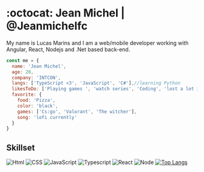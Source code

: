 # :octocat: Jean Michel | @Jeanmichelfc
My name is Lucas Marins and I am a web/mobile developer working with Angular, React, Nodejs and .Net based back-end.

```js
const me = {
  name: 'Jean Michel',
  age: 20,
  company: 'INTCON',
  langs: ['TypeScript <3', 'JavaScript', 'C#'],//learning Python
  likesToDo: ['Playing games ', 'watch series', 'Coding', 'lost a lot in voice calls'],
  favorite: {
    food: 'Pizza',
    color: 'black',
    games: ['Cs:go', 'Valorant', 'The witcher'],
    song: 'lofi currently'
  }
}
```

## Skillset

<img src="https://img.shields.io/badge/-HTML%205-E34F26?logo=HTML5&logoColor=white&labelColor=E34F26" alt="Html" /> <img src="https://img.shields.io/badge/-CSS%203-1572B6?logo=CSS3&logoColor=white&labelColor=1572B6" alt="CSS" /> <img src="https://img.shields.io/badge/-JavaScript-F7DF1E?logo=javascript&logoColor=white&labelColor=F7DF1E" alt="JavaScript" /> <img src="https://img.shields.io/badge/-TypeScript-007ACC?logo=typescript&logoColor=white&labelColor=007ACC" alt="Typescript" /> <img src="https://img.shields.io/badge/-React%20JS-61DAFB?logo=react&logoColor=white&labelColor=61DAFB" alt="React" /> <img src="https://img.shields.io/badge/-Node%20JS-green?logo=node.js&logoColor=white&labelColor=green" alt="Node" />
[![Top Langs](https://github-readme-stats.vercel.app/api/top-langs/?username=Gl1tch42&layout=compact)](https://github.com/anuraghazra/github-readme-stats)

<!--
**Lucas-Marins/Lucas-Marins** is a ✨ _special_ ✨ repository because its `README.md` (this file) appears on your GitHub profile.

Here are some ideas to get you started:

- 🔭 I’m currently working on ...
- 🌱 I’m currently learning ...
- 👯 I’m looking to collaborate on ...
- 🤔 I’m looking for help with ...
- 💬 Ask me about ...
- 📫 How to reach me: ...
- 😄 Pronouns: ...
- ⚡ Fun fact: ...
-->
